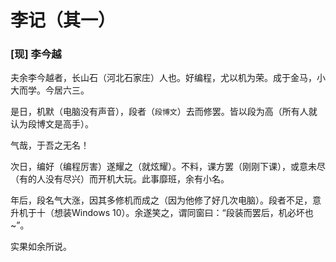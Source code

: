 # **李记**（其一）
### [现] 李今越


夫余李今越者，长山石（河北石家庄）人也。好编程，尤以机为荣。成于金马，小大而学。今居六三。

是日，机默（电脑没有声音），段者（`段博文`）去而修罢。皆以段为高（所有人就认为段博文是高手）。

气哉，于吾之无名！

次日，编好（编程厉害）遂耀之（就炫耀）。不料，课方罢（刚刚下课），或意未尽（有的人没有尽兴）而开机大玩。此事靡班，余有小名。

年后，段名气大涨，因其多修机而成之（因为他修了好几次电脑）。段者不足，意升机于十（想装Windows 10）。余遂笑之，谓同窗曰：“段装而罢后，机必坏也~”。

实果如余所说。

